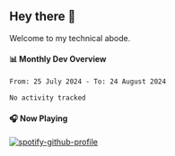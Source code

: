 ## Hey there 👋

Welcome to my technical abode.

#### 📊 Monthly Dev Overview
<!--START_SECTION:waka-->

```txt
From: 25 July 2024 - To: 24 August 2024

No activity tracked
```

<!--END_SECTION:waka-->

#### 🎧 Now Playing

[![spotify-github-profile](https://spotify-github-profile.vercel.app/api/view?uid=james2mid&cover_image=true&theme=natemoo-re)](https://open.spotify.com/user/james2mid?si=2b3baf2b09cb499e)
